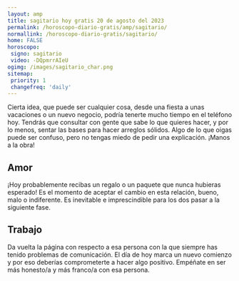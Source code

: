 ```yaml
---
layout: amp
title: sagitario hoy gratis 20 de agosto del 2023 
permalink: /horoscopo-diario-gratis/amp/sagitario/
normallink: /horoscopo-diario-gratis/sagitario/
home: FALSE
horoscopo:
 signo: sagitario
 video: -DQpmrrAIeU
ogimg: /images/sagitario_char.png
sitemap:
 priority: 1
 changefreq: 'daily'
---
```



Cierta idea, que puede ser cualquier cosa, desde una fiesta a unas vacaciones o un nuevo negocio, podría tenerte mucho tiempo en el teléfono hoy. Tendrás que consultar con gente que sabe lo que quieres hacer, y por lo menos, sentar las bases para hacer arreglos sólidos. Algo de lo que oigas puede ser confuso, pero no tengas miedo de pedir una explicación. ¡Manos a la obra!

## Amor

¡Hoy probablemente recibas un regalo o un paquete que nunca hubieras esperado! Es el momento de aceptar el cambio en esta relación, bueno, malo o indiferente. Es inevitable e imprescindible para los dos pasar a la siguiente fase.

## Trabajo

Da vuelta la página con respecto a esa persona con la que siempre has tenido problemas de comunicación. El día de hoy marca un nuevo comienzo y por eso deberías comprometerte a hacer algo positivo. Empéñate en ser más honesto/a y más franco/a con esa persona.